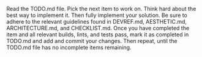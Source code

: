 Read the TODO.md file. Pick the next item to work on. Think hard about the best way to implement it. Then fully implement your solution. Be sure to adhere to the relevant guidelines found in DEVREF.md, AESTHETIC.md, ARCHITECTURE.md, and CHECKLIST.md. Once you have completed the item and all relevant builds, lints, and tests pass, mark it as completed in TODO.md and add and commit your changes. Then repeat, until the TODO.md file has no incomplete items remaining.